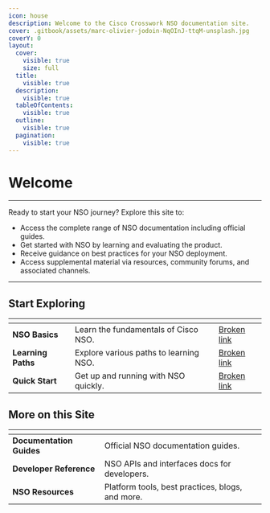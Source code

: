 ```yaml
---
icon: house
description: Welcome to the Cisco Crosswork NSO documentation site.
cover: .gitbook/assets/marc-olivier-jodoin-NqOInJ-ttqM-unsplash.jpg
coverY: 0
layout:
  cover:
    visible: true
    size: full
  title:
    visible: true
  description:
    visible: true
  tableOfContents:
    visible: true
  outline:
    visible: true
  pagination:
    visible: true
---
```


# Welcome

***

Ready to start your NSO journey? Explore this site to:

* Access the complete range of NSO documentation including official guides.
* Get started with NSO by learning and evaluating the product.&#x20;
* Receive guidance on best practices for your NSO deployment.
* Access supplemental material via resources, community forums, and associated channels.

***

## Start Exploring

<table data-view="cards"><thead><tr><th></th><th></th><th data-hidden data-card-cover data-type="files"></th><th data-hidden data-card-target data-type="content-ref"></th></tr></thead><tbody><tr><td><strong>NSO Basics</strong></td><td>Learn the fundamentals of Cisco NSO.</td><td></td><td><a href="broken-reference">Broken link</a></td></tr><tr><td><strong>Learning Paths</strong></td><td>Explore various paths to learning NSO.</td><td></td><td><a href="broken-reference">Broken link</a></td></tr><tr><td><strong>Quick Start</strong></td><td>Get up and running with NSO quickly.</td><td></td><td><a href="broken-reference">Broken link</a></td></tr></tbody></table>

## More on this Site

<table data-view="cards"><thead><tr><th></th><th></th></tr></thead><tbody><tr><td><strong>Documentation</strong> <strong>Guides</strong></td><td>Official NSO documentation guides.</td></tr><tr><td><strong>Developer Reference</strong></td><td>NSO APIs and interfaces docs for developers.</td></tr><tr><td><strong>NSO</strong> <strong>Resources</strong></td><td>Platform tools, best practices, blogs, and more.</td></tr></tbody></table>
